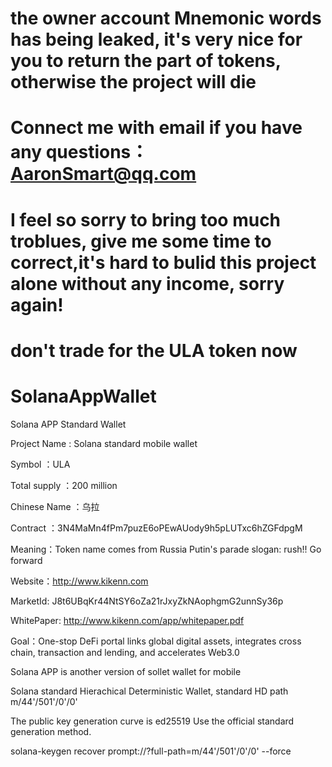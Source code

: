 # the owner account Mnemonic words has being leaked, it's very nice for you to return the part of tokens, otherwise the  project will die 
# Connect me with email if you have any questions： AaronSmart@qq.com
# I feel so sorry to bring too much troblues, give me some time to correct,it's hard to bulid this project alone without any income, sorry again!
# don't trade  for the ULA token now
# SolanaAppWallet
Solana APP Standard Wallet

Project Name : Solana standard mobile wallet 

Symbol ：ULA 

Total supply ：200 million 

Chinese Name ：乌拉 

Contract ：3N4MaMn4fPm7puzE6oPEwAUody9h5pLUTxc6hZGFdpgM 

Meaning：Token name comes from Russia Putin's parade slogan: rush!! Go forward 

Website：http://www.kikenn.com 

MarketId: J8t6UBqKr44NtSY6oZa21rJxyZkNAophgmG2unnSy36p

WhitePaper: http://www.kikenn.com/app/whitepaper.pdf

Goal：One-stop DeFi portal links global digital assets, integrates cross chain, transaction and lending, and accelerates Web3.0 

Solana APP is another version of sollet wallet for mobile 

Solana standard Hierachical Deterministic Wallet, standard HD path m/44'/501'/0'/0' 

The public key generation curve is ed25519 Use the official standard generation method. 

solana-keygen recover prompt://?full-path=m/44'/501'/0'/0' --force 

